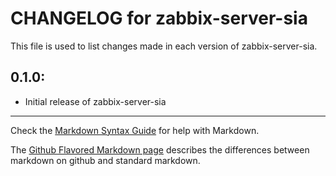 # CHANGELOG for zabbix-server-sia

This file is used to list changes made in each version of zabbix-server-sia.

## 0.1.0:

* Initial release of zabbix-server-sia

- - -
Check the [Markdown Syntax Guide](http://daringfireball.net/projects/markdown/syntax) for help with Markdown.

The [Github Flavored Markdown page](http://github.github.com/github-flavored-markdown/) describes the differences between markdown on github and standard markdown.
